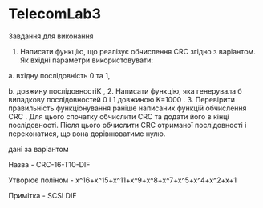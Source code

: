 # TelecomLab3
Завдання для виконання
1. Написати функцію, що реалізує обчислення CRC згідно з варіантом. Як вхідні параметри
використовувати:

a. вхідну послідовність 0 та 1,

b. довжину послідовностіK ,
2. Написати функцію, яка генерувала б випадкову послідовностей 0 і 1 довжиною
K=1000 .
3. Перевірити правильність функціонування раніше написаних функцій обчислення CRC . Для
цього спочатку обчислити CRC та додати його в кінці послідовності. Після цього обчислити
CRC отриманої послідовності і переконатися, що вона дорівнюватиме нулю.

дані за варіантом

Назва - CRC-16-T10-DIF

Утворює поліном - x^16+x^15+x^11+x^9+x^8+x^7+x^5+x^4+x^2+x+1

Примітка - SCSI DIF
